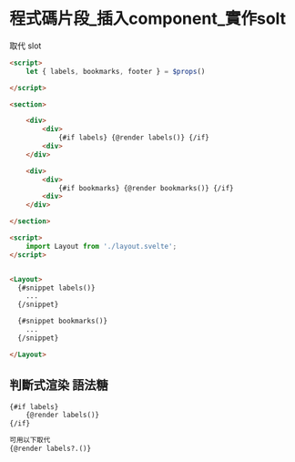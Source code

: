 # 程式碼片段_插入component_實作solt

取代 slot

``` html  layout.svelte
<script>
    let { labels, bookmarks, footer } = $props()

</script>

<section>

    <div>
        <div>
            {#if labels} {@render labels()} {/if}
        <div>
    </div>

    <div>
        <div>
            {#if bookmarks} {@render bookmarks()} {/if}
        <div>
    </div>

</section>

```

```html app.svelte
<script>
    import Layout from './layout.svelte';
</script>


<Layout>
  {#snippet labels()}
    ...
  {/snippet}

  {#snippet bookmarks()}
    ...
  {/snippet}

</Layout>
```


## 判斷式渲染 語法糖
```html
{#if labels}
    {@render labels()}
{/if}

可用以下取代
{@render labels?.()}

```